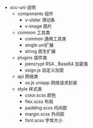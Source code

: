- xcc-uni 说明
  - components 组件
    - v-slider  滑动条
    - v-image  图片
  - common 工具类
    - common 通用工具类
    - single  uni扩展
    - string  原生扩展
  - plugins  插件类
    - jsencrypt    RSA , Base64 加密类
    - xsign.js   自定义加密
  - api 网络类
    - xs.js    uniapp 网络请求封装
  - style 样式类
    - color.scss    颜色
    - flex.scss  布局
    - padding.scss   内间距
    - margin.scss 外间距
    - font.scss  字体大小

